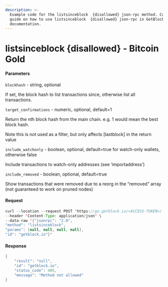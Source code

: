 ```yaml
---
description: >-
  Example code for the listsinceblock  {disallowed} json-rpc method. Сomplete
  guide on how to use listsinceblock  {disallowed} json-rpc in GetBlock.io Web3
  documentation.
---
```


# listsinceblock {disallowed} - Bitcoin Gold

#### Parameters

`blockhash` - string, optional

If set, the block hash to list transactions since, otherwise list all transactions.

`target_confirmations` - numeric, optional, default=1

Return the nth block hash from the main chain. e.g. 1 would mean the best block hash.

Note this is not used as a filter, but only affects \[lastblock] in the return value

`include_watchonly` - boolean, optional, default=true for watch-only wallets, otherwise false

Include transactions to watch-only addresses (see ‘importaddress’)

`include_removed` - boolean, optional, default=true

Show transactions that were removed due to a reorg in the “removed” array (not guaranteed to work on pruned nodes)

#### Request

```java
curl --location --request POST 'https://go.getblock.io/<ACCESS-TOKEN>/' \
--header 'Content-Type: application/json' \ 
--data-raw '{"jsonrpc": "2.0",
"method": "listsinceblock",
"params": [null, null, null, null],
"id": "getblock.io"}'
```

#### Response

```java
{
    "result": "null",
    "id": "getblock.io",
    "status_code": 405,
    "message": "Method not allowed"
}
```
